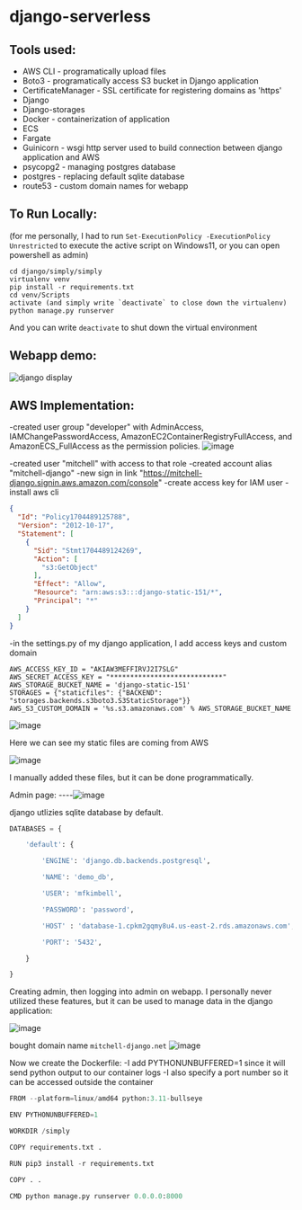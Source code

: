# django-serverless

## Tools used:

* AWS CLI - programatically upload files
* Boto3 - programatically access S3 bucket in Django application
* CertificateManager - SSL certificate for registering domains as 'https'
* Django
* Django-storages
* Docker - containerization of application
* ECS
* Fargate
* Guinicorn - wsgi http server used to build connection between django application and AWS
* psycopg2 - managing postgres database
* postgres - replacing default sqlite database
* route53 - custom domain names for webapp


## To Run Locally:

(for me personally, I had to run `Set-ExecutionPolicy -ExecutionPolicy Unrestricted` to execute the active script on Windows11, or you can open powershell as admin)

```
cd django/simply/simply
virtualenv venv
pip install -r requirements.txt
cd venv/Scripts
activate (and simply write `deactivate` to close down the virtualenv)
python manage.py runserver
```

And you can write `deactivate` to shut down the virtual environment

## Webapp demo:

![django display](https://github.com/mfkimbell/django-serverless/assets/107063397/264ce417-bd72-4389-9080-4fa64f880817)

## AWS Implementation:

-created user group "developer" with AdminAccess, IAMChangePasswordAccess, AmazonEC2ContainerRegistryFullAccess, and AmazonECS_FullAccess as the permission policies.
![image](https://github.com/mfkimbell/django-serverless/assets/107063397/b3c797c5-6960-42dd-9475-eca64f863bff)

-created user "mitchell" with access to that role
-created account alias "mitchell-django"
-new sign in link "https://mitchell-django.signin.aws.amazon.com/console"
-create access key for IAM user
-install aws cli


``` json
{
  "Id": "Policy1704489125788",
  "Version": "2012-10-17",
  "Statement": [
    {
      "Sid": "Stmt1704489124269",
      "Action": [
        "s3:GetObject"
      ],
      "Effect": "Allow",
      "Resource": "arn:aws:s3:::django-static-151/*",
      "Principal": "*"
    }
  ]
}
```

-in the settings.py of my django application, I add access keys and custom domain

```
AWS_ACCESS_KEY_ID = "AKIAW3MEFFIRVJ2I7SLG"
AWS_SECRET_ACCESS_KEY = "****************************"
AWS_STORAGE_BUCKET_NAME = 'django-static-151'
STORAGES = {"staticfiles": {"BACKEND": "storages.backends.s3boto3.S3StaticStorage"}}
AWS_S3_CUSTOM_DOMAIN = '%s.s3.amazonaws.com' % AWS_STORAGE_BUCKET_NAME
```

![image](https://github.com/mfkimbell/django-serverless/assets/107063397/dd3b10d2-3b28-414e-a799-f29bdb67fc42)

Here we can see my static files are coming from AWS

![image](https://github.com/mfkimbell/django-serverless/assets/107063397/bd85e9e0-90bd-467f-bedf-2195c88d196b)

I manually added these files, but it can be done programmatically. 

Admin page:
----![image](https://github.com/mfkimbell/django-serverless/assets/107063397/2d415601-02d9-4aee-833f-a53cb2b51007)

django utlizies sqlite database by default.  
``` python
DATABASES = {

    'default': {

        'ENGINE': 'django.db.backends.postgresql',

        'NAME': 'demo_db', 

        'USER': 'mfkimbell',

        'PASSWORD': 'password',

        'HOST' : 'database-1.cpkm2gqmy8u4.us-east-2.rds.amazonaws.com',

        'PORT': '5432',

    }

}
```
Creating admin, then logging into admin on webapp. I personally never utilized these features, but it can be used to manage data in the django application:

![image](https://github.com/mfkimbell/django-serverless/assets/107063397/d8e6f5d5-3ff4-42b2-bbd5-7aabdc6901c7)


bought domain name `mitchell-django.net`
![image](https://github.com/mfkimbell/django-serverless/assets/107063397/e90c00ef-34c4-446c-9cdf-6e950810445a)

Now we create the Dockerfile:
-I add PYTHONUNBUFFERED=1 since it will send python output to our container logs
-I also specify a port number so it can be accessed outside the container
```python
FROM --platform=linux/amd64 python:3.11-bullseye

ENV PYTHONUNBUFFERED=1

WORKDIR /simply

COPY requirements.txt .

RUN pip3 install -r requirements.txt

COPY . .

CMD python manage.py runserver 0.0.0.0:8000
```

